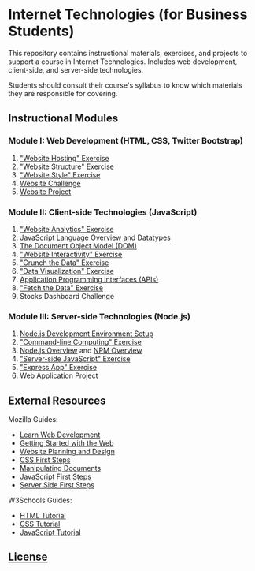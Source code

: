 # Internet Technologies (for Business Students)

This repository contains instructional materials, exercises, and projects to support a course in Internet Technologies. Includes web development, client-side, and server-side technologies.

Students should consult their course's syllabus to know which materials they are responsible for covering.

## Instructional Modules

### Module I: Web Development (HTML, CSS, Twitter Bootstrap)

  1. ["Website Hosting" Exercise](/exercises/website-hosting/exercise.md)
  2. ["Website Structure" Exercise](/exercises/website-structure/exercise.md)
  3. ["Website Style" Exercise](/exercises/website-style/exercise.md)
  4. [Website Challenge](/exercises/website-challenge/exercise.md)
  5. [Website Project](/projects/personal-website/project.md)

### Module II: Client-side Technologies (JavaScript)

  1. ["Website Analytics" Exercise](/exercises/website-hosting/analytics.md)
  2. [JavaScript Language Overview](/notes/javascript/README.md) and [Datatypes](/notes/javascript/datatypes/README.md)
  3. [The Document Object Model (DOM)](/notes/javascript/document-object-model.md)
  4. ["Website Interactivity" Exercise](/exercises/website-interactivity/exercise.md)
  5. ["Crunch the Data" Exercise](/exercises/crunch-the-data/README.md)
  6. ["Data Visualization" Exercise](/exercises/dataviz/exercise.md)
  7. [Application Programming Interfaces (APIs)](https://github.com/prof-rossetti/intro-to-python/blob/master/notes/software/apis.md)
  8. ["Fetch the Data" Exercise](/exercises/fetch-the-data/README.md)
  9. Stocks Dashboard Challenge

### Module III: Server-side Technologies (Node.js)

  1. [Node.js Development Environment Setup](/exercises/local-dev-setup/exercise.md)
  2. ["Command-line Computing" Exercise](/exercises/command-line-computing/exercise.md)
  3. [Node.js Overview](/notes/javascript/node.md) and [NPM Overview](/notes/javascript/npm.md)
  4. ["Server-side JavaScript" Exercise](/exercises/server-side-javascript/exercise.md)
  5. ["Express App" Exercise](/exercises/express-app/exercise.md)
  6. Web Application Project



## External Resources

Mozilla Guides:

  + [Learn Web Development](https://developer.mozilla.org/en-US/docs/Learn)
  + [Getting Started with the Web](https://developer.mozilla.org/en-US/docs/Learn/Getting_started_with_the_web)
  + [Website Planning and Design](https://developer.mozilla.org/en-US/docs/Learn/Getting_started_with_the_web/What_will_your_website_look_like)
  + [CSS First Steps](https://developer.mozilla.org/en-US/docs/Learn/CSS/First_steps)
  + [Manipulating Documents](https://developer.mozilla.org/en-US/docs/Learn/JavaScript/Client-side_web_APIs/Manipulating_documents)
  + [JavaScript First Steps](https://developer.mozilla.org/en-US/docs/Learn/JavaScript/First_steps)
  + [Server Side First Steps](https://developer.mozilla.org/en-US/docs/Learn/Server-side/First_steps)

W3Schools Guides:

  + [HTML Tutorial](https://www.w3schools.com/html/default.asp)
  + [CSS Tutorial](https://www.w3schools.com/css/default.asp)
  + [JavaScript Tutorial](https://www.w3schools.com/js/default.asp)

## [License](/LICENSE)
